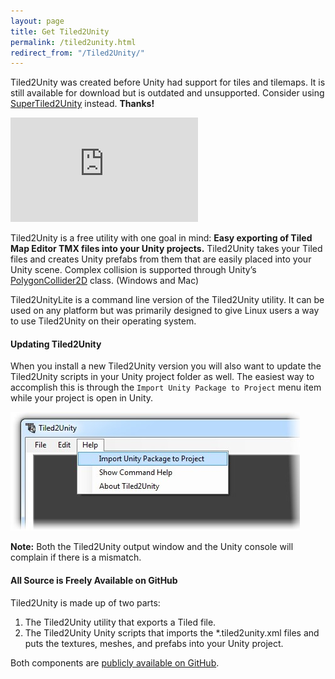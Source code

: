 ```yaml
---
layout: page
title: Get Tiled2Unity
permalink: /tiled2unity.html
redirect_from: "/Tiled2Unity/"
---
```

<div class="u-full-width">
  <p class="mytiled2unitywarning">
    Tiled2Unity was created before Unity had support for tiles and tilemaps.
    It is still available for download but is outdated and unsupported. Consider using <a href="/supertiled2unity/">SuperTiled2Unity</a> instead. <strong>Thanks!</strong>
  </p>
</div>

<iframe class="u-full-width" src="https://itch.io/embed/59808" height="167" frameborder="0"></iframe>

Tiled2Unity is a free utility with one goal in mind: **Easy exporting of Tiled Map Editor TMX files into your Unity projects.**
Tiled2Unity takes your Tiled files and creates Unity prefabs from them that are easily placed into your Unity scene.
Complex collision is supported through Unity’s [PolygonCollider2D](https://docs.unity3d.com/ScriptReference/PolygonCollider2D.html) class. (Windows and Mac)

Tiled2UnityLite is a command line version of the Tiled2Unity utility.
It can be used on any platform but was primarily designed to give Linux users a way to use Tiled2Unity on their operating system.

#### Updating Tiled2Unity

When you install a new Tiled2Unity version you will also want to update the Tiled2Unity scripts in your Unity project folder as well.
The easiest way to accomplish this is through the `Import Unity Package to Project` menu item while your project is open in Unity.

![Easily update your Tiled2Unity scripts](assets//wp-content/uploads/2014/06/t2u-package.jpg)

**Note:** Both the Tiled2Unity output window and the Unity console will complain if there is a mismatch.

#### All Source is Freely Available on GitHub

Tiled2Unity is made up of two parts:
1. The Tiled2Unity utility that exports a Tiled file.
2. The Tiled2Unity Unity scripts that imports the *.tiled2unity.xml files and puts the textures, meshes, and prefabs into your Unity project.

Both components are [publicly available on GitHub](https://github.com/Seanba/Tiled2Unity).